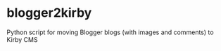 blogger2kirby
=============

Python script for moving Blogger blogs (with images and comments) to Kirby CMS
